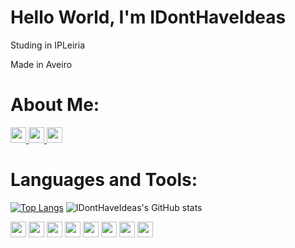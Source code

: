# Hello World, I'm IDontHaveIdeas

Studing in IPLeiria

Made in Aveiro
# About Me:
<a href="https://github.com/IDontHaveIdeas"><img height=25 src="https://img.shields.io/badge/GitHub-100000?style=for-the-badge&logo=github&logoColor=white" /><a href="https://twitter.com/NTengoIdeas"> <img height=25 src="https://img.shields.io/badge/Twitter-1DA1F2?style=for-the-badge&logo=twitter&logoColor=white"></a><a href="https://codepen.io/idonthaveideas"> <img height=25 src="https://img.shields.io/badge/Codepen-000000?style=for-the-badge&logo=codepen&logoColor=white"></a>

# Languages and Tools:


[![Top Langs](https://github-readme-stats.vercel.app/api/top-langs/?username=IDontHaveIdeas&langs_count=8&theme=radical)](https://github.com/IDontHaveIdeas/Readme)
![IDontHaveIdeas's GitHub stats](https://github-readme-stats.vercel.app/api?username=IDontHaveIdeas&show_icons=true&theme=radical)


<img height=25 src="https://img.shields.io/badge/Shell_Script-121011?style=for-the-badge&logo=gnu-bash&logoColor=white" />  <img height=25 src="https://img.shields.io/badge/C-00599C?style=for-the-badge&logo=c&logoColor=white" />  <img height=25 src="https://img.shields.io/badge/Kotlin-0095D5?&style=for-the-badge&logo=kotlin&logoColor=white" />  <img height=25 src="https://img.shields.io/badge/Discord-7289DA?style=for-the-badge&logo=discord&logoColor=white" />  <img height=25 src="https://img.shields.io/badge/Postman-FF6C37?style=for-the-badge&logo=Postman&logoColor=white" />  <img height=25 src="https://img.shields.io/badge/Git-F05032?style=for-the-badge&logo=git&logoColor=white" />  <img height=25 src="https://img.shields.io/badge/Java-ED8B00?style=for-the-badge&logo=java&logoColor=white" /> <img height=25 src="https://img.shields.io/badge/Oracle-F80000?style=for-the-badge&logo=oracle&logoColor=black" />
